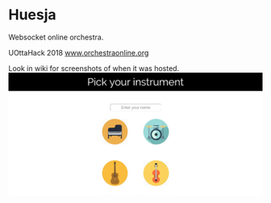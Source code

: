 # Huesja
Websocket online orchestra.

UOttaHack 2018
www.orchestraonline.org

Look in wiki for screenshots of when it was hosted.
![alt text](https://github.com/AndrewHuang771/Huesja/blob/master/screenshots/choose.JPG)
